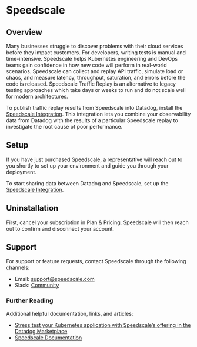 # Speedscale

## Overview
Many businesses struggle to discover problems with their cloud services before they impact customers. For developers, writing tests is manual and time-intensive. Speedscale helps Kubernetes engineering and DevOps teams gain confidence in how new code will perform in real-world scenarios. Speedscale can collect and replay API traffic, simulate load or chaos, and measure latency, throughput, saturation, and errors before the code is released. Speedscale Traffic Replay is an alternative to legacy testing approaches which take days or weeks to run and do not scale well for modern architectures.

To publish traffic replay results from Speedscale into Datadog, install the [Speedscale Integration][1]. This integration lets you combine your observability data from Datadog with the results of a particular Speedscale replay to investigate the root cause of poor performance.

## Setup
If you have just purchased Speedscale, a representative will reach out to you shortly to set up your environment and guide you through your deployment.

To start sharing data between Datadog and Speedscale, set up the [Speedscale Integration][1].

## Uninstallation

First, cancel your subscription in Plan & Pricing. Speedscale will then reach out to confirm and disconnect your account.

## Support

For support or feature requests, contact Speedscale through the following channels:

- Email: [support@speedscale.com][5]
- Slack: [Community][4]

### Further Reading

Additional helpful documentation, links, and articles:

- [Stress test your Kubernetes application with Speedscale’s offering in the Datadog Marketplace][6]
- [Speedscale Documentation][3]

[1]: /integrations/speedscale
[3]: https://docs.speedscale.com/
[4]: https://slack.speedscale.com/
[5]: mailto:support@speedscale.com
[6]: https://www.datadoghq.com/blog/stress-test-kubernetes-with-speedscale/